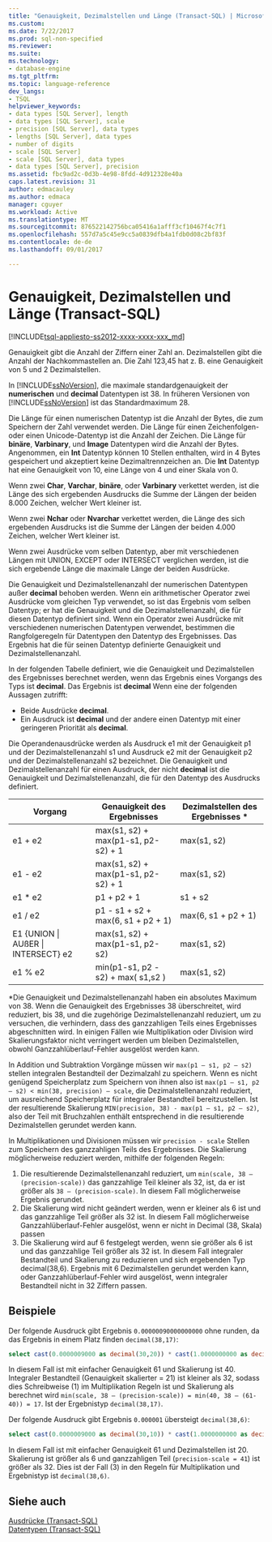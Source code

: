 ```yaml
---
title: "Genauigkeit, Dezimalstellen und Länge (Transact-SQL) | Microsoft Docs"
ms.custom: 
ms.date: 7/22/2017
ms.prod: sql-non-specified
ms.reviewer: 
ms.suite: 
ms.technology:
- database-engine
ms.tgt_pltfrm: 
ms.topic: language-reference
dev_langs:
- TSQL
helpviewer_keywords:
- data types [SQL Server], length
- data types [SQL Server], scale
- precision [SQL Server], data types
- lengths [SQL Server], data types
- number of digits
- scale [SQL Server]
- scale [SQL Server], data types
- data types [SQL Server], precision
ms.assetid: fbc9ad2c-0d3b-4e98-8fdd-4d912328e40a
caps.latest.revision: 31
author: edmacauley
ms.author: edmaca
manager: cguyer
ms.workload: Active
ms.translationtype: MT
ms.sourcegitcommit: 876522142756bca05416a1afff3cf10467f4c7f1
ms.openlocfilehash: 557d7a5c45e9cc5a0839dfb4a1fdb0d08c2bf83f
ms.contentlocale: de-de
ms.lasthandoff: 09/01/2017

---
```

# <a name="precision-scale-and-length-transact-sql"></a>Genauigkeit, Dezimalstellen und Länge (Transact-SQL)
[!INCLUDE[tsql-appliesto-ss2012-xxxx-xxxx-xxx_md](../../includes/tsql-appliesto-ss2012-xxxx-xxxx-xxx-md.md)]

Genauigkeit gibt die Anzahl der Ziffern einer Zahl an. Dezimalstellen gibt die Anzahl der Nachkommastellen an. Die Zahl 123,45 hat z. B. eine Genauigkeit von 5 und 2 Dezimalstellen.
  
In [!INCLUDE[ssNoVersion](../../includes/ssnoversion-md.md)], die maximale standardgenauigkeit der **numerischen** und **decimal** Datentypen ist 38. In früheren Versionen von [!INCLUDE[ssNoVersion](../../includes/ssnoversion-md.md)] ist das Standardmaximum 28.
  
Die Länge für einen numerischen Datentyp ist die Anzahl der Bytes, die zum Speichern der Zahl verwendet werden. Die Länge für einen Zeichenfolgen- oder einen Unicode-Datentyp ist die Anzahl der Zeichen. Die Länge für **binäre**, **Varbinary**, und **Image** Datentypen wird die Anzahl der Bytes. Angenommen, ein **Int** Datentyp können 10 Stellen enthalten, wird in 4 Bytes gespeichert und akzeptiert keine Dezimaltrennzeichen an. Die **Int** Datentyp hat eine Genauigkeit von 10, eine Länge von 4 und einer Skala von 0.
  
Wenn zwei **Char**, **Varchar**, **binäre**, oder **Varbinary** verkettet werden, ist die Länge des sich ergebenden Ausdrucks die Summe der Längen der beiden 8.000 Zeichen, welcher Wert kleiner ist.
  
Wenn zwei **Nchar** oder **Nvarchar** verkettet werden, die Länge des sich ergebenden Ausdrucks ist die Summe der Längen der beiden 4.000 Zeichen, welcher Wert kleiner ist.
  
Wenn zwei Ausdrücke vom selben Datentyp, aber mit verschiedenen Längen mit UNION, EXCEPT oder INTERSECT verglichen werden, ist die sich ergebende Länge die maximale Länge der beiden Ausdrücke.
  
Die Genauigkeit und Dezimalstellenanzahl der numerischen Datentypen außer **decimal** behoben werden. Wenn ein arithmetischer Operator zwei Ausdrücke vom gleichen Typ verwendet, so ist das Ergebnis vom selben Datentyp; er hat die Genauigkeit und die Dezimalstellenanzahl, die für diesen Datentyp definiert sind. Wenn ein Operator zwei Ausdrücke mit verschiedenen numerischen Datentypen verwendet, bestimmen die Rangfolgeregeln für Datentypen den Datentyp des Ergebnisses. Das Ergebnis hat die für seinen Datentyp definierte Genauigkeit und Dezimalstellenanzahl.
  
In der folgenden Tabelle definiert, wie die Genauigkeit und Dezimalstellen des Ergebnisses berechnet werden, wenn das Ergebnis eines Vorgangs des Typs ist **decimal**. Das Ergebnis ist **decimal** Wenn eine der folgenden Aussagen zutrifft:
-   Beide Ausdrücke **decimal**.  
-   Ein Ausdruck ist **decimal** und der andere einen Datentyp mit einer geringeren Priorität als **decimal**.  
  
Die Operandenausdrücke werden als Ausdruck e1 mit der Genauigkeit p1 und der Dezimalstellenanzahl s1 und Ausdruck e2 mit der Genauigkeit p2 und der Dezimalstellenanzahl s2 bezeichnet. Die Genauigkeit und Dezimalstellenanzahl für einen Ausdruck, der nicht **decimal** ist die Genauigkeit und Dezimalstellenanzahl, die für den Datentyp des Ausdrucks definiert.
  
|Vorgang|Genauigkeit des Ergebnisses|Dezimalstellen des Ergebnisses *|  
|---|---|---|
|e1 + e2|max(s1, s2) + max(p1-s1, p2-s2) + 1|max(s1, s2)|  
|e1 - e2|max(s1, s2) + max(p1-s1, p2-s2) + 1|max(s1, s2)|  
|e1 * e2|p1 + p2 + 1|s1 + s2|  
|e1 / e2|p1 - s1 + s2 + max(6, s1 + p2 + 1)|max(6, s1 + p2 + 1)|  
|E1 {UNION &#124; AUßER &#124; INTERSECT} e2|max(s1, s2) + max(p1-s1, p2-s2)|max(s1, s2)|  
|e1 % e2|min(p1-s1, p2 -s2) + max( s1,s2 )|max(s1, s2)|  
  
\*Die Genauigkeit und Dezimalstellenanzahl haben ein absolutes Maximum von 38. Wenn die Genauigkeit des Ergebnisses 38 überschreitet, wird reduziert, bis 38, und die zugehörige Dezimalstellenanzahl reduziert, um zu versuchen, die verhindern, dass des ganzzahligen Teils eines Ergebnisses abgeschnitten wird. In einigen Fällen wie Multiplikation oder Division wird Skalierungsfaktor nicht verringert werden um bleiben Dezimalstellen, obwohl Ganzzahlüberlauf-Fehler ausgelöst werden kann.

In Addition und Subtraktion Vorgänge müssen wir `max(p1 – s1, p2 – s2)` stellen integralen Bestandteil der Dezimalzahl zu speichern. Wenn es nicht genügend Speicherplatz zum Speichern von ihnen also ist `max(p1 – s1, p2 – s2) < min(38, precision) – scale`, die Dezimalstellenanzahl reduziert, um ausreichend Speicherplatz für integraler Bestandteil bereitzustellen. Ist der resultierende Skalierung `MIN(precision, 38) - max(p1 – s1, p2 – s2)`, also der Teil mit Bruchzahlen enthält entsprechend in die resultierende Dezimalstellen gerundet werden kann.

In Multiplikationen und Divisionen müssen wir `precision - scale` Stellen zum Speichern des ganzzahligen Teils des Ergebnisses. Die Skalierung möglicherweise reduziert werden, mithilfe der folgenden Regeln:
1.  Die resultierende Dezimalstellenanzahl reduziert, um `min(scale, 38 – (precision-scale))` das ganzzahlige Teil kleiner als 32, ist, da er ist größer als `38 – (precision-scale)`. In diesem Fall möglicherweise Ergebnis gerundet.
1. Die Skalierung wird nicht geändert werden, wenn er kleiner als 6 ist und das ganzzahlige Teil größer als 32 ist. In diesem Fall möglicherweise Ganzzahlüberlauf-Fehler ausgelöst, wenn er nicht in Decimal (38, Skala) passen 
1. Die Skalierung wird auf 6 festgelegt werden, wenn sie größer als 6 ist und das ganzzahlige Teil größer als 32 ist. In diesem Fall integraler Bestandteil und Skalierung zu reduzieren und sich ergebenden Typ decimal(38,6). Ergebnis mit 6 Dezimalstellen gerundet werden kann, oder Ganzzahlüberlauf-Fehler wird ausgelöst, wenn integraler Bestandteil nicht in 32 Ziffern passen.

## <a name="examples"></a>Beispiele
Der folgende Ausdruck gibt Ergebnis `0.00000090000000000` ohne runden, da das Ergebnis in einem Platz finden `decimal(38,17)`:
```sql
select cast(0.0000009000 as decimal(30,20)) * cast(1.0000000000 as decimal(30,20)) [decimal 38,17]
```
In diesem Fall ist mit einfacher Genauigkeit 61 und Skalierung ist 40.
Integraler Bestandteil (Genauigkeit skalierter = 21) ist kleiner als 32, sodass dies Schreibweise (1) im Multiplikation Regeln ist und Skalierung als berechnet wird `min(scale, 38 – (precision-scale)) = min(40, 38 – (61-40)) = 17`. Ist der Ergebnistyp `decimal(38,17)`.

Der folgende Ausdruck gibt Ergebnis `0.000001` übersteigt `decimal(38,6)`:
```sql
select cast(0.0000009000 as decimal(30,10)) * cast(1.0000000000 as decimal(30,10)) [decimal(38, 6)]
```
In diesem Fall ist mit einfacher Genauigkeit 61 und Dezimalstellen ist 20.
Skalierung ist größer als 6 und ganzzahligen Teil (`precision-scale = 41`) ist größer als 32. Dies ist der Fall (3) in den Regeln für Multiplikation und Ergebnistyp ist `decimal(38,6)`.

## <a name="see-also"></a>Siehe auch
[Ausdrücke &#40;Transact-SQL&#41;](../../t-sql/language-elements/expressions-transact-sql.md)  
[Datentypen &#40;Transact-SQL&#41;](../../t-sql/data-types/data-types-transact-sql.md)
  
  

